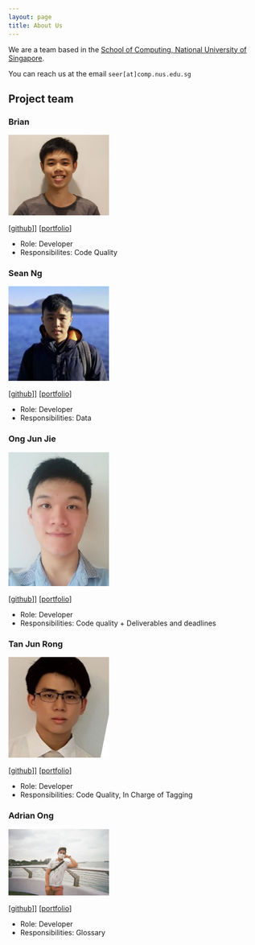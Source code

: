 ```yaml
---
layout: page
title: About Us
---
```


We are a team based in the [School of Computing, National University of Singapore](http://www.comp.nus.edu.sg).

You can reach us at the email `seer[at]comp.nus.edu.sg`

## Project team

### Brian

<img src="images/brian16600.png" width="200px">

[[github](https://github.com/brian16600)]] [[portfolio](team/brian16600.md)]

* Role: Developer
* Responsibilites: Code Quality

### Sean Ng

<img src="images/snss231.png" width="200px">

[[github](http://github.com/snss231)]] [[portfolio](team/snss231.md)]

* Role: Developer
* Responsibilities: Data

### Ong Jun Jie

<img src="images/junjunjieong.png" width="200px">

[[github](http://github.com/junjunjieong)]] [[portfolio](team/junjunjieong.md)]

* Role: Developer
* Responsibilities: Code quality + Deliverables and deadlines

### Tan Jun Rong

<img src="images/junrong98.png" width="200px">

[[github](http://github.com/junrong98)]] [[portfolio](team/junrong98.md)]

* Role: Developer
* Responsibilities: Code Quality, In Charge of Tagging

### Adrian Ong

<img src="images/adrianongjj.png" width="200px">

[[github](http://github.com/AdrianOngJJ)]] [[portfolio](team/AdrianOngJJ.md)]

* Role: Developer
* Responsibilities: Glossary
